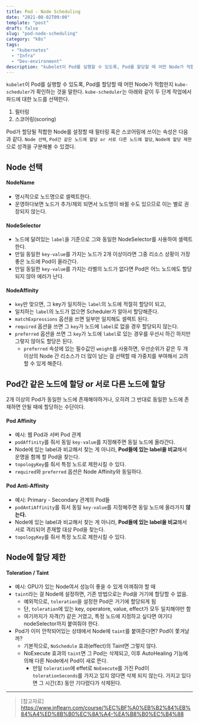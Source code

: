 ```yaml
---
title: Pod - Node Scheduling
date: "2021-08-02T09:00"
template: "post"
draft: false
slug: "pod-node-scheduling"
category: "k8s"
tags:
  - "kubernetes"
  - "Infra"
  - "Dev-environment"
description: "kubelet이 Pod를 실행할 수 있도록, Pod를 할당할 때 어떤 Node가 적합한지 kube-scheduler가 확인하는 것을 말한다."
---
```


`kubelet`이 Pod를 실행할 수 있도록, Pod를 할당할 때 어떤 Node가 적합한지 `kube-scheduler`가 확인하는 것을 말한다.
`kube-scheduler`는 아래와 같이 두 단계 작업에서 파드에 대한 노드를 선택한다.

1. 필터링
2. 스코어링(scoring)

Pod가 할당될 적합한 Node를 설정할 때 필터링 혹은 스코어링에 쓰이는 속성은 다음과 같다.
`Node 선택`, `Pod간 같은 노드에 할당 or 서로 다른 노드에 할당`, `Node에 할당 제한`으로 성격을 구분해볼 수 있겠다.

## Node 선택

#### NodeName
- 명시적으로 노드명으로 셀렉트한다.
- 운영하다보면 노드가 추가/제외 되면서 노드명이 바뀔 수도 있으므로 이는 별로 권장되지 않는다.

#### NodeSelector
- 노드에 달려있는 `label`을 기준으로 그와 동일한 NodeSelector를 사용하여 셀렉트한다.
- 만일 동일한 `key-value`를 가지는 노드가 2개 이상이라면 그중 리소스 상황이 가장 좋은 노드에 Pod이 올라간다.
- 만일 동일한 `key-value`를 가지는 라벨의 노드가 없다면 Pod은 어느 노드에도 할당되지 않아 에러가 난다.

#### NodeAffinity
- `key`만 맞으면, 그 key가 일치하는 `label`의 노드에 적절히 할당이 되고,
- 일치하는 `label`의 노드가 없으면 Scheduler가 알아서 할당해준다.
- `matchExpressions` 옵션을 쓰면 일부만 일치해도 셀렉트 된다.
- `required` 옵션을 쓰면 그 `key`가 노드에 `label`로 없을 경우 할당되지 않는다.
- `preferred` 옵션을 쓰면 그 `key`가 노드에 `label`로 있는 경우를 우선시 하긴 하지만 그렇지 않아도 할당은 된다.
  * `preferred` 속성에 있는 필수값인 `weight`를 사용하면, 우선순위가 같은 두 개 이상의 Node 간 리소스가 더 많이 남는 걸 선택할 때 가중치를 부여해서 고려할 수 있게 해준다.

## Pod간 같은 노드에 할당 or 서로 다른 노드에 할당
2개 이상의 Pod가 동일한 노드에 존재해야하거나, 오히려 그 반대로 동일한 노드에 존재하면 안될 때에 할당하는 수단이다.

#### Pod Affinity
- 예시: 웹 Pod과 서버 Pod 관계
- `podAffinity`를 줘서 동일 `key-value`를 지정해주면 동일 노드에 올라간다.
- Node에 있는 label과 비교해서 찾는 게 아니라, **Pod들에 있는 label을 비교**해서 운명을 함께 할 Pod을 찾는다.
- `topologyKey`를 줘서 특정 노드로 제한시킬 수 있다.
- `required`와 `preferred` 옵션은 Node Affinity와 동일하다.

#### Pod Anti-Affinity
- 예시: Primary - Secondary 관계의 Pod들
- `podAntiAffinity`를 줘서 동일 `key-value`를 지정해주면 동일 노드에 올라가지 **않는다.**
- Node에 있는 label과 비교해서 찾는 게 아니라, **Pod들에 있는 label을 비교**해서 서로 격리되어 존재할 대상 Pod을 찾는다.
- `topologyKey`를 줘서 특정 노드로 제한시킬 수 있다.

## Node에 할당 제한

#### Toleration / Taint
- 예시: GPU가 있는 Node여서 성능이 좋을 수 있게 아껴줘야 할 때
- `taint`라는 걸 Node에 설정하면, 기존 방법으로는 Pod을 거기에 할당할 수 없음.
  * 예외적으로, `toleration`을 설정한 Pod은 거기에 할당되게 됨
  * 단, `toleration`에 있는 key, operatore, value, effect가 모두 일치해야만 함
  * 여기까지가 자격(?) 같은 거였고, 특정 노드에 지정하고 싶다면 여기다 nodeSelector까지 붙여줘야 한다.
- Pod가 이미 안착되어있는 상태에서 Node에 `taint`를 붙여준다면? Pod이 쫓겨날까?
  * 기본적으로, `NoSchedule` 효과(effect)의 Taint면 그렇지 않다.
  * NoExecute 효과의 `taint`면 그 Pod는 삭제되고, 이후 AutoHealing 기능에 의해 다른 Node에서 Pod이 새로 뜬다.
    * 만일 `toleration`에 effet로 `NoExecute`를 가진 Pod이 `tolerationSeconds`를 가지고 있지 않다면 삭제 되지 않는다. 가지고 있다면 그 시간(초) 동안 기다렸다가 삭제된다.

---

> [참고자료]  
> https://www.inflearn.com/course/%EC%BF%A0%EB%B2%84%EB%84%A4%ED%8B%B0%EC%8A%A4-%EA%B8%B0%EC%B4%88  
  